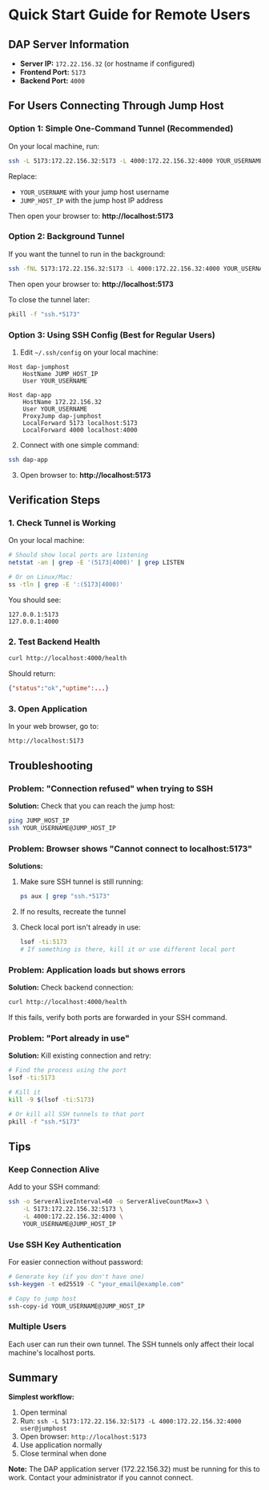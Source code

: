 # Quick Start Guide for Remote Users

## DAP Server Information
- **Server IP:** `172.22.156.32` (or hostname if configured)
- **Frontend Port:** `5173`
- **Backend Port:** `4000`

## For Users Connecting Through Jump Host

### Option 1: Simple One-Command Tunnel (Recommended)

On your local machine, run:

```bash
ssh -L 5173:172.22.156.32:5173 -L 4000:172.22.156.32:4000 YOUR_USERNAME@JUMP_HOST_IP
```

Replace:
- `YOUR_USERNAME` with your jump host username
- `JUMP_HOST_IP` with the jump host IP address

Then open your browser to: **http://localhost:5173**

### Option 2: Background Tunnel

If you want the tunnel to run in the background:

```bash
ssh -fNL 5173:172.22.156.32:5173 -L 4000:172.22.156.32:4000 YOUR_USERNAME@JUMP_HOST_IP
```

Then open your browser to: **http://localhost:5173**

To close the tunnel later:
```bash
pkill -f "ssh.*5173"
```

### Option 3: Using SSH Config (Best for Regular Users)

1. Edit `~/.ssh/config` on your local machine:

```ssh-config
Host dap-jumphost
    HostName JUMP_HOST_IP
    User YOUR_USERNAME

Host dap-app
    HostName 172.22.156.32
    User YOUR_USERNAME
    ProxyJump dap-jumphost
    LocalForward 5173 localhost:5173
    LocalForward 4000 localhost:4000
```

2. Connect with one simple command:
```bash
ssh dap-app
```

3. Open browser to: **http://localhost:5173**

## Verification Steps

### 1. Check Tunnel is Working
On your local machine:
```bash
# Should show local ports are listening
netstat -an | grep -E '(5173|4000)' | grep LISTEN

# Or on Linux/Mac:
ss -tln | grep -E ':(5173|4000)'
```

You should see:
```
127.0.0.1:5173
127.0.0.1:4000
```

### 2. Test Backend Health
```bash
curl http://localhost:4000/health
```

Should return:
```json
{"status":"ok","uptime":...}
```

### 3. Open Application
In your web browser, go to:
```
http://localhost:5173
```

## Troubleshooting

### Problem: "Connection refused" when trying to SSH
**Solution:** Check that you can reach the jump host:
```bash
ping JUMP_HOST_IP
ssh YOUR_USERNAME@JUMP_HOST_IP
```

### Problem: Browser shows "Cannot connect to localhost:5173"
**Solutions:**
1. Make sure SSH tunnel is still running:
   ```bash
   ps aux | grep "ssh.*5173"
   ```

2. If no results, recreate the tunnel

3. Check local port isn't already in use:
   ```bash
   lsof -ti:5173
   # If something is there, kill it or use different local port
   ```

### Problem: Application loads but shows errors
**Solution:** Check backend connection:
```bash
curl http://localhost:4000/health
```

If this fails, verify both ports are forwarded in your SSH command.

### Problem: "Port already in use"
**Solution:** Kill existing connection and retry:
```bash
# Find the process using the port
lsof -ti:5173

# Kill it
kill -9 $(lsof -ti:5173)

# Or kill all SSH tunnels to that port
pkill -f "ssh.*5173"
```

## Tips

### Keep Connection Alive
Add to your SSH command:
```bash
ssh -o ServerAliveInterval=60 -o ServerAliveCountMax=3 \
    -L 5173:172.22.156.32:5173 \
    -L 4000:172.22.156.32:4000 \
    YOUR_USERNAME@JUMP_HOST_IP
```

### Use SSH Key Authentication
For easier connection without password:
```bash
# Generate key (if you don't have one)
ssh-keygen -t ed25519 -C "your_email@example.com"

# Copy to jump host
ssh-copy-id YOUR_USERNAME@JUMP_HOST_IP
```

### Multiple Users
Each user can run their own tunnel. The SSH tunnels only affect their local machine's localhost ports.

## Summary

**Simplest workflow:**
1. Open terminal
2. Run: `ssh -L 5173:172.22.156.32:5173 -L 4000:172.22.156.32:4000 user@jumphost`
3. Open browser: `http://localhost:5173`
4. Use application normally
5. Close terminal when done

**Note:** The DAP application server (172.22.156.32) must be running for this to work. Contact your administrator if you cannot connect.
